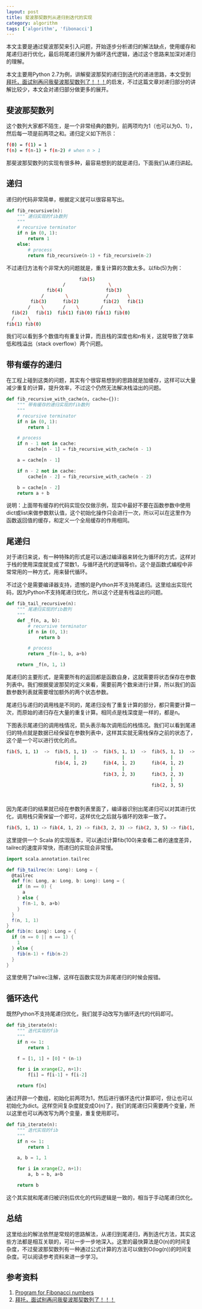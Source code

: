 ```yaml
---
layout: post
title: 斐波那契数列从递归到迭代的实现
category: algorithm
tags: ['algorithm', 'fibonacci']
---
```


本文主要是通过斐波那契来引入问题，开始逐步分析递归的解法缺点，使用缓存和尾递归进行优化，最后将尾递归展开为循环迭代逻辑，通过这个思路来加深对递归的理解。

本文主要用Python 2.7为例，讲解斐波那契的递归到迭代的递进思路，本文受到[拜托，面试别再问我斐波那契数列了！！！](https://mp.weixin.qq.com/s?__biz=MjM5ODYxMDA5OQ==&mid=2651961606&idx=1&sn=0ad1a2eec0c2a0187034c258ef63fab2&chksm=bd2d0cda8a5a85cc1cee07fca7d877a79d7146aac5021c55340a8b6ae595942319d496d51806&scene=21#wechat_redirect)的启发，不过这篇文章对递归部分的讲解比较少，本文会对递归部分做更多的展开。

## 斐波那契数列

这个数列大家都不陌生，是一个非常经典的数列，前两项均为1（也可以为0、1），然后每一项是前两项之和。递归定义如下所示：

```bash
f(0) = f(1) = 1
f(n) = f(n-1) + f(n-2) # when n > 1
```

那斐波那契数列的实现有很多种，最容易想到的就是递归，下面我们从递归讲起。

## 递归

递归的代码非常简单，根据定义就可以很容易写出。

```python
def fib_recursive(n):
    """ 递归实现的fib数列
    """
    # recursive terminator
    if n in (0, 1):
        return 1
    else:
        # process
        return fib_recursive(n-1) + fib_recursive(n-2)
```

不过递归方法有个非常大的问题就是，重复计算的次数太多。以fib(5)为例：

```bash
                           fib(5)   
                     /                \
               fib(4)                fib(3)   
             /        \              /       \ 
         fib(3)      fib(2)         fib(2)   fib(1)
        /    \       /    \        /      \
  fib(2)   fib(1)  fib(1) fib(0) fib(1) fib(0)
  /     \
fib(1) fib(0)
```

我们可以看到多个数值均有重复计算，而且栈的深度也和n有关，这就导致了效率低和栈溢出（stack overflow）两个问题。

## 带有缓存的递归

在工程上碰到这类的问题，其实有个很容易想到的思路就是加缓存，这样可以大量减少重复的计算，提升效率，不过这个仍然无法解决栈溢出的问题。

```python
def fib_recursive_with_cache(n, cache={}):
    """ 带有缓存的递归实现的fib数列
    """
    # recursive terminator
    if n in (0, 1):
        return 1

    # process
    if n - 1 not in cache:
        cache[n - 1] = fib_recursive_with_cache(n - 1)

    a = cache[n - 1]

    if n - 2 not in cache:
        cache[n - 2] = fib_recursive_with_cache(n - 2)

    b = cache[n - 2]
    return a + b
```

说明：上面带有缓存的代码实现仅仅做示例，现实中最好不要在函数参数中使用dict或list来做参数默认值，这个初始化操作只会进行一次，所以可以在这里作为函数返回值的缓存，和定义一个全局缓存的作用相同。

## 尾递归

对于递归来说，有一种特殊的形式是可以通过编译器来转化为循环的方式，这样对于栈的使用深度就变成了常数1，与循环迭代的逻辑等价。这个是函数式编程中非常常用的一种方式，用来替代循环。

不过这个是需要编译器支持，遗憾的是Python并不支持尾递归。这里给出实现代码，因为Python不支持尾递归优化，所以这个还是有栈溢出的问题。

```python
def fib_tail_recursive(n):
    """ 尾递归实现的fib数列
    """
    def _f(n, a, b):
        # recursive terminator
        if n in (0, 1):
            return b

        # process
        return _f(n-1, b, a+b)

    return _f(n, 1, 1)
```

尾递归的主要形式，是需要所有的返回都是函数自身，这就需要将状态保存在参数列表中。我们根据斐波那契的定义来看，需要前两个数来进行计算，所以我们的函数参数列表就需要增加额外的两个状态参数。

尾递归与递归的调用栈是不同的，尾递归没有了重复计算的部分，都只需要计算一次，而原始的递归存在大量的重复计算。相同点是栈深度是一样的，都是n。

下图表示尾递归的调用栈情况，箭头表示每次调用后的栈情况。我们可以看到尾递归的特点就是数据已经保留在参数列表中，这样其实就无需栈保存之前的状态了，这个是一个可以进行优化的点。

```bash
fib(5, 1, 1)  ->  fib(5, 1, 1)  ->  fib(5, 1, 1)  ->  fib(5, 1, 1)  ->  fib(5, 1, 1)
                         |                 |                 |                 |
                  fib(4, 1, 2)      fib(4, 1, 2)      fib(4, 1, 2)      fib(4, 1, 2)
                                           |                 |                 |
                                    fib(3, 2, 3)      fib(3, 2, 3)      fib(3, 2, 3)
                                                             |                 |
                                                      fib(2, 3, 5)      fib(2, 3, 5)
                                                                               |
                                                                        fib(1, 5, 8)
```

因为尾递归的结果就已经在参数列表里面了，编译器识别出尾递归可以对其进行优化，调用栈只需保留一个即可，这样优化之后就与循环的效率一致了。

```bash
fib(5, 1, 1) -> fib(4, 1, 2) -> fib(3, 2, 3) -> fib(2, 3, 5) -> fib(1, 5, 8)
```

这里提供一个 Scala 的实现版本，可以通过计算fib(100)来查看二者的速度差异，tailrec的速度非常快，而递归的实现会非常慢。

```scala
import scala.annotation.tailrec

def fib_tailrec(n: Long): Long = {
  @tailrec
  def f(n: Long, a: Long, b: Long): Long = {
    if (n == 0) {
      a
    } else {
      f(n-1, b, a+b)
    }
  }
  f(n, 1, 1)
}
def fib(n: Long): Long = {
  if (n == 0 || n == 1) {
    1
  } else {
    fib(n-1) + fib(n-2)
  }
}
```

这里使用了tailrec注解，这样在函数实现为非尾递归的时候会报错。

## 循环迭代

既然Python不支持尾递归优化，我们就手动改写为循环迭代的代码即可。

```python
def fib_iterate(n):
    """ 迭代实现的fib
    """
    if n <= 1:
        return 1

    f = [1, 1] + [0] * (n-1)

    for i in xrange(2, n+1):
        f[i] = f[i-1] + f[i-2]

    return f[n]
```

通过开辟一个数组，初始化前两项为1，然后进行循环迭代计算即可，但让也可以初始化为dict。这样空间复杂度就变成O(n)了，我们的尾递归只需要两个变量，所以这里也可以再改写为两个变量，重复使用即可。

```python
def fib_iterate(n):
    """ 迭代实现的fib
    """
    if n <= 1:
        return 1

    a, b = 1, 1

    for i in xrange(2, n+1):
        a, b = b, a+b

    return b
```

这个其实就和尾递归被识别后优化的代码逻辑是一致的，相当于手动尾递归优化。

## 总结

这里给出的解法依然是常规的思路解法，从递归到尾递归，再到迭代方法，其实这些方法都是相互关联的，可以一步一步地深入。这里的最快算法是O(n)的时间复杂度，不过斐波那契数列有一种通过公式计算的方法可以做到O(log(n))的时间复杂度。可以阅读参考资料来进一步学习。

## 参考资料

1. [Program for Fibonacci numbers](https://www.geeksforgeeks.org/program-for-nth-fibonacci-number/)
2. [拜托，面试别再问我斐波那契数列了！！！](https://mp.weixin.qq.com/s?__biz=MjM5ODYxMDA5OQ==&mid=2651961606&idx=1&sn=0ad1a2eec0c2a0187034c258ef63fab2&chksm=bd2d0cda8a5a85cc1cee07fca7d877a79d7146aac5021c55340a8b6ae595942319d496d51806&scene=21#wechat_redirect)